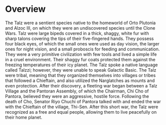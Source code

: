 # Overview
The Talz were a sentient species native to the homeworld of Orto Plutonia and Alzoc III, on which they were an undiscovered species until the Clone Wars.
Talz were large bipeds covered in a thick, shaggy, white fur with sharp talons covering the tips of their five-fingered hands.
They possess four black eyes, of which the small ones were used as day vision, the larger ones for night vision, and a small proboscis for feeding and communication.
They were a very primitive civilization with few tools and lived a simple life in a cruel environment.
Their shaggy fur coats protected them against the freezing temperatures of their icy planet.
The Talz spoke a native language called Talzzi; however, they were unable to speak Galactic Basic.
The Talz were tribal, meaning that they organized themselves into villages or tribes that followed a Chieftain, and also utilized the Narglatches as mounts and even protection.
After their discovery, a fleeting war began between a Talz Village and the Pantoran Assembly, of which the Chairman, Chi Cho of Pantora, believed they were an aggressive, hostile force.
Following the death of Cho, Senator Riyo Chuchi of Pantora talked with and ended the war with the Chieftain of the village, Thi-Sen.
After this short war, the Talz were recognized as a free and equal people, allowing them to live peacefully on their home planet.